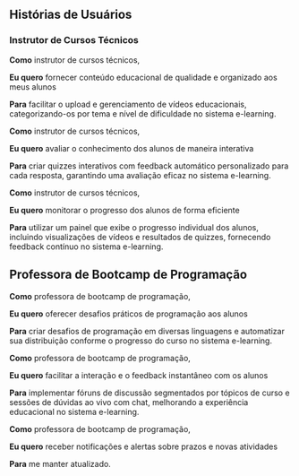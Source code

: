 ## Histórias de Usuários

### Instrutor de Cursos Técnicos

**Como** instrutor de cursos técnicos,

**Eu quero** fornecer conteúdo educacional de qualidade e organizado aos meus alunos

**Para** facilitar o upload e gerenciamento de vídeos educacionais, categorizando-os por tema e nível de dificuldade no sistema e-learning.

**Como** instrutor de cursos técnicos,

**Eu quero** avaliar o conhecimento dos alunos de maneira interativa

**Para** criar quizzes interativos com feedback automático personalizado para cada resposta, garantindo uma avaliação eficaz no sistema e-learning.

**Como** instrutor de cursos técnicos,

**Eu quero** monitorar o progresso dos alunos de forma eficiente

**Para** utilizar um painel que exibe o progresso individual dos alunos, incluindo visualizações de vídeos e resultados de quizzes, fornecendo feedback contínuo no sistema e-learning.

## Professora de Bootcamp de Programação

**Como** professora de bootcamp de programação,

**Eu quero** oferecer desafios práticos de programação aos alunos

**Para** criar desafios de programação em diversas linguagens e automatizar sua distribuição conforme o progresso do curso no sistema e-learning.

**Como** professora de bootcamp de programação,

**Eu quero** facilitar a interação e o feedback instantâneo com os alunos

**Para** implementar fóruns de discussão segmentados por tópicos de curso e sessões de dúvidas ao vivo com chat, melhorando a experiência educacional no sistema e-learning.

**Como** professora de bootcamp de programação,

**Eu quero** receber notificações e alertas sobre prazos e novas atividades

**Para** me manter atualizado.
